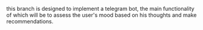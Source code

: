 this branch is designed to implement a telegram bot, the main functionality of which will be to assess the user's mood based on his thoughts and make recommendations.  
